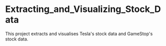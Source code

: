 # Extracting_and_Visualizing_Stock_Data
This project extracts and visualises Tesla's stock data and GameStop's stock data.
